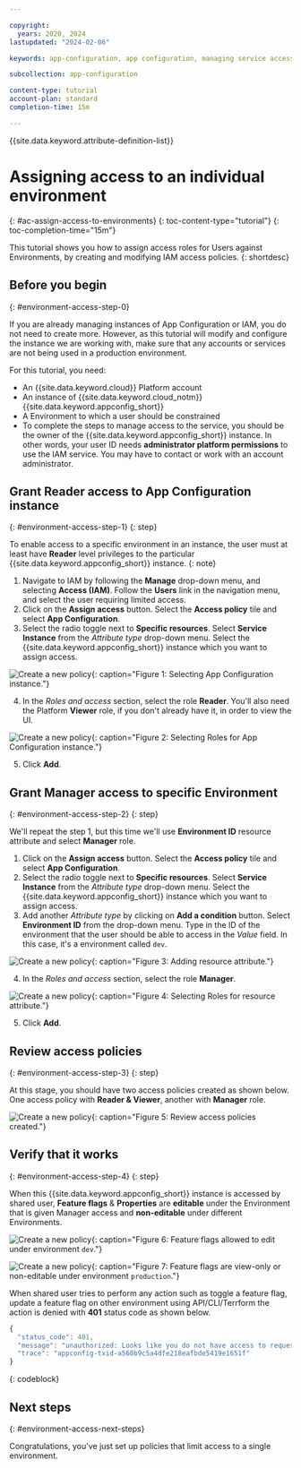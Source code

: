 ```yaml
---

copyright:
  years: 2020, 2024
lastupdated: "2024-02-06"

keywords: app-configuration, app configuration, managing service access, iam, account, environments

subcollection: app-configuration

content-type: tutorial
account-plan: standard
completion-time: 15m

---
```


{{site.data.keyword.attribute-definition-list}}

# Assigning access to an individual environment
{: #ac-assign-access-to-environments}
{: toc-content-type="tutorial"}
{: toc-completion-time="15m"}

This tutorial shows you how to assign access roles for Users against Environments, by creating and modifying IAM access policies.
{: shortdesc}

## Before you begin
{: #environment-access-step-0}

If you are already managing instances of App Configuration or IAM, you do not need to create more. However, as this tutorial will modify and configure the instance we are working with, make sure that any accounts or services are not being used in a production environment.

For this tutorial, you need:

- An {{site.data.keyword.cloud}} Platform account
- An instance of {{site.data.keyword.cloud_notm}} {{site.data.keyword.appconfig_short}}
- A Environment to which a user should be constrained
- To complete the steps to manage access to the service, you should be the owner of the {{site.data.keyword.appconfig_short}} instance. In other words, your user ID needs **administrator platform permissions** to use the IAM service. You may have to contact or work with an account administrator.

## Grant Reader access to App Configuration instance
{: #environment-access-step-1}
{: step}

To enable access to a specific environment in an instance, the user must at least have **Reader** level privileges to the particular {{site.data.keyword.appconfig_short}} instance.
{: note}

1. Navigate to IAM by following the **Manage** drop-down menu, and selecting **Access (IAM)**. Follow the **Users** link in the navigation menu, and select the user requiring limited access.
2. Click on the **Assign access** button. Select the **Access policy** tile and select **App Configuration**.
3. Select the radio toggle next to **Specific resources**. Select **Service Instance** from the _Attribute type_ drop-down menu. Select the {{site.data.keyword.appconfig_short}} instance which you want to assign access.

  ![Create a new policy](images/tut-iam-env-1.png){: caption="Figure 1: Selecting App Configuration instance."}

4. In the _Roles and access_ section, select the role **Reader**. You'll also need the Platform **Viewer** role, if you don't already have it, in order to view the UI.

  ![Create a new policy](images/tut-iam-env-2.png){: caption="Figure 2: Selecting Roles for App Configuration instance."}

5. Click **Add**.

## Grant Manager access to specific Environment
{: #environment-access-step-2}
{: step}

We'll repeat the step 1, but this time we'll use **Environment ID** resource attribute and select **Manager** role.

1. Click on the **Assign access** button. Select the **Access policy** tile and select **App Configuration**.
2. Select the radio toggle next to **Specific resources**. Select **Service Instance** from the _Attribute type_ drop-down menu. Select the {{site.data.keyword.appconfig_short}} instance which you want to assign access.
3. Add another _Attribute type_ by clicking on **Add a condition** button. Select **Environment ID** from the drop-down menu. Type in the ID of the environment that the user should be able to access in the _Value_ field.  In this case, it's a environment called `dev`.

  ![Create a new policy](images/tut-iam-env-3.png){: caption="Figure 3: Adding resource attribute."}

4. In the _Roles and access_ section, select the role **Manager**.

  ![Create a new policy](images/tut-iam-env-4.png){: caption="Figure 4: Selecting Roles for resource attribute."}

5. Click **Add**.

## Review access policies
{: #environment-access-step-3}
{: step}

At this stage, you should have two access policies created as shown below. One access policy with **Reader & Viewer**, another with **Manager** role.

  ![Create a new policy](images/tut-iam-env-5.png){: caption="Figure 5: Review access policies created."}

## Verify that it works
{: #environment-access-step-4}
{: step}

When this {{site.data.keyword.appconfig_short}} instance is accessed by shared user, **Feature flags** & **Properties** are **editable** under the Environment that is given Manager access and **non-editable** under different Environments.

  ![Create a new policy](images/tut-iam-env-6.png){: caption="Figure 6: Feature flags allowed to edit under environment `dev`."}

  ![Create a new policy](images/tut-iam-env-7.png){: caption="Figure 7: Feature flags are view-only or non-editable under environment `production`."}

When shared user tries to perform any action such as toggle a feature flag, update a feature flag on other environment using API/CLI/Terrform the action is denied with **401** status code as shown below.

```javascript
{
  "status_code": 401,
  "message": "unauthorized: Looks like you do not have access to requested resource or action is not permitted for the corresponding IAM role. If this is a shared resource, please check if access policies are rightly created.",
  "trace": "appconfig-txid-a560b9c5a4dfe218eafbde5419e1651f"
}
```
{: codeblock}

## Next steps
{: #environment-access-next-steps}

Congratulations, you've just set up policies that limit access to a single environment.
